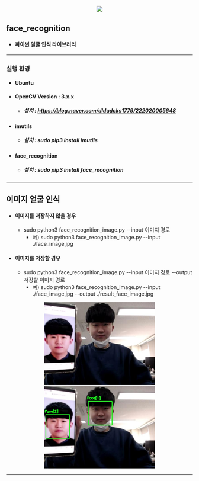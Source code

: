 <div>
  <p align="center">
    <img width="500" src="result_face_video.gif"> 
  </p>
</div>

## face_recognition
* #### 파이썬 얼굴 인식 라이브러리
---
### 실행 환경
* #### Ubuntu
* #### OpenCV Version : 3.x.x
  * ##### 설치 : https://blog.naver.com/dldudcks1779/222020005648
* #### imutils
  * ##### 설치 : sudo pip3 install imutils
* #### face_recognition
  * ##### 설치 : sudo pip3 install face_recognition
---
## 이미지 얼굴 인식
* #### 이미지를 저장하지 않을 경우
  * sudo python3 face_recognition_image.py --input 이미지 경로
    * 예) sudo python3 face_recognition_image.py --input ./face_image.jpg
* #### 이미지를 저장할 경우
  * sudo python3 face_recognition_image.py --input 이미지 경로 --output 저장할 이미지 경로
    * 예) sudo python3 face_recognition_image.py --input ./face_image.jpg --output ./result_face_image.jpg

<div>
  <p align="center">
    <img width="300" src="face_image.jpg"> 
    <img width="300" src="result_face_image.jpg">
  </p>
</div>

---
